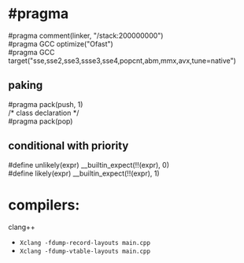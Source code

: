 
# #pragma
#pragma comment(linker, "/stack:200000000")  
#pragma GCC optimize("Ofast")  
#pragma GCC target("sse,sse2,sse3,ssse3,sse4,popcnt,abm,mmx,avx,tune=native")  


## paking
#pragma pack(push, 1)  
/* class declaration */  
#pragma pack(pop)  



## conditional with priority
#define unlikely(expr)  __builtin_expect(!!(expr), 0)  
#define likely(expr)    __builtin_expect(!!(expr), 1)




# compilers:
clang++   

- `Xclang -fdump-record-layouts main.cpp` 
- `Xclang -fdump-vtable-layouts main.cpp`  









